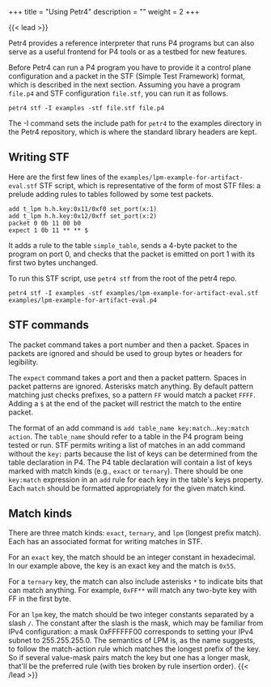 +++
title = "Using Petr4"
description = ""
weight = 2
+++

{{< lead >}}

Petr4 provides a reference interpreter that runs P4 programs but can also serve
as a useful frontend for P4 tools or as a testbed for new features. 

Before Petr4 can run a P4 program you have to provide it a control plane
configuration and a packet in the STF (Simple Test Framework) format, which is
described in the next section. Assuming you have a program `file.p4` and STF
configuration `file.stf`, you can run it as follows.
```
petr4 stf -I examples -stf file.stf file.p4
```
The -I command sets the include path for `petr4` to the examples directory in
the Petr4 repository, which is where the standard library headers are kept.

## Writing STF

Here are the first few lines of the `examples/lpm-example-for-artifact-eval.stf`
STF script, which is representative of the form of most STF files: a prelude
adding rules to tables followed by some test packets.
```
add t_lpm h.h.key:0x11/0xf0 set_port(x:1)
add t_lpm h.h.key:0x12/0xff set_port(x:2)
packet 0 0b 11 00 b0
expect 1 0b 11 ** ** $
```
It adds a rule to the table `simple_table`, sends a 4-byte packet to the program
on port 0, and checks that the packet is emitted on port 1 with its first two
bytes unchanged.

To run this STF script, use `petr4 stf` from the root of the petr4 repo.
```
petr4 stf -I examples -stf examples/lpm-example-for-artifact-eval.stf examples/lpm-example-for-artifact-eval.p4
```

## STF commands

The packet command takes a port number and then a packet. Spaces in
packets are ignored and should be used to group bytes or headers for legibility.

The `expect` command takes a port and then a packet pattern. Spaces in
packet patterns are ignored. Asterisks match anything. By default pattern
matching just checks prefixes, so a pattern `FF` would match a packet `FFFF`.
Adding a `$` at the end of the packet will restrict the match to the entire
packet.

The format of an add command is `add table_name key:match`...`key:match action`.
The `table_name` should refer to a table in the P4 program being tested or run.
STF permits writing a list of matches in an add command without the `key:` parts
because the list of keys can be determined from the table declaration in P4. The
P4 table declaration will contain a list of keys marked with match kinds (e.g.,
`exact` or `ternary`). There should be one `key:match` expression in an `add`
rule for each key in the table's keys property. Each `match` should be formatted
appropriately for the given match kind.

## Match kinds
There are three match kinds: `exact`, `ternary`, and `lpm` (longest prefix
match). Each has an associated format for writing matches in STF.

For an `exact` key, the match should be an integer constant in hexadecimal. In
our example above, the key is an exact key and the match is `0x55`.

For a `ternary` key, the match can also include asterisks `*` to indicate bits
that can match anything. For example, `0xFF**` will match any two-byte key with
FF in the first byte.

For an `lpm` key, the match should be two integer constants separated by a slash
`/`. The constant after the slash is the mask, which may be familiar from IPv4
configuration: a mask 0xFFFFFF00 corresponds to setting your IPv4 subnet to
255.255.255.0. The semantics of LPM is, as the name suggests, to follow the
match-action rule which matches the longest prefix of the key. So if several
value-mask pairs match the key but one has a longer mask, that'll be the
preferred rule (with ties broken by rule insertion order).
{{< /lead >}}


<!-- {{< childpages >}} -->
